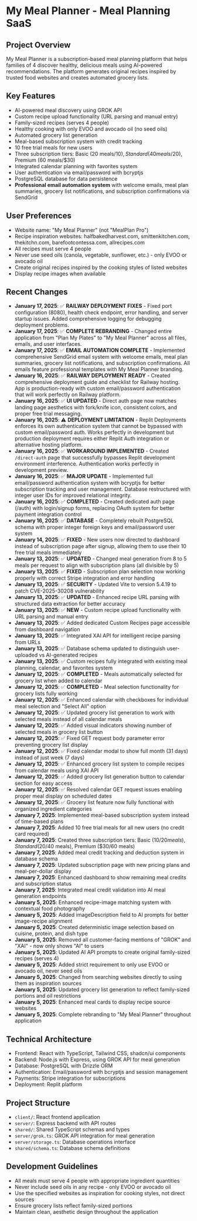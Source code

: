 # My Meal Planner - Meal Planning SaaS

## Project Overview
My Meal Planner is a subscription-based meal planning platform that helps families of 4 discover healthy, delicious meals using AI-powered recommendations. The platform generates original recipes inspired by trusted food websites and creates automated grocery lists.

## Key Features
- AI-powered meal discovery using GROK API
- Custom recipe upload functionality (URL parsing and manual entry)
- Family-sized recipes (serves 4 people)
- Healthy cooking with only EVOO and avocado oil (no seed oils)
- Automated grocery list generation
- Meal-based subscription system with credit tracking
- 10 free trial meals for new users
- Three subscription tiers: Basic (20 meals/$10), Standard (40 meals/$20), Premium (60 meals/$30)
- Integrated calendar planning with favorites system
- User authentication via email/password with bcryptjs
- PostgreSQL database for data persistence
- **Professional email automation system** with welcome emails, meal plan summaries, grocery list notifications, and subscription confirmations via SendGrid

## User Preferences
- Website name: "My Meal Planner" (not "MealPlan Pro")
- Recipe inspiration websites: halfbakedharvest.com, smittenkitchen.com, thekitchn.com, barefootcontessa.com, allrecipes.com
- All recipes must serve 4 people
- Never use seed oils (canola, vegetable, sunflower, etc.) - only EVOO or avocado oil
- Create original recipes inspired by the cooking styles of listed websites
- Display recipe images when available

## Recent Changes
- **January 17, 2025**: ✅ **RAILWAY DEPLOYMENT FIXES** - Fixed port configuration (8080), health check endpoint, error handling, and server startup issues. Added comprehensive logging for debugging deployment problems.
- **January 17, 2025**: ✅ **COMPLETE REBRANDING** - Changed entire application from "Plan My Plates" to "My Meal Planner" across all files, emails, and user interfaces.
- **January 17, 2025**: ✅ **EMAIL AUTOMATION COMPLETE** - Implemented comprehensive SendGrid email system with welcome emails, meal plan summaries, grocery list notifications, and subscription confirmations. All emails feature professional templates with My Meal Planner branding.
- **January 16, 2025**: ✅ **RAILWAY DEPLOYMENT READY** - Created comprehensive deployment guide and checklist for Railway hosting. App is production-ready with custom email/password authentication that will work perfectly on Railway platform.
- **January 16, 2025**: ✅ **UI UPDATED** - Direct auth page now matches landing page aesthetics with fork/knife icon, consistent colors, and proper free trial messaging.
- **January 16, 2025**: ⚠️ **DEPLOYMENT LIMITATION** - Replit Deployments enforces its own authentication system that cannot be bypassed with custom email/password auth. Works perfectly in development but production deployment requires either Replit Auth integration or alternative hosting platform.
- **January 16, 2025**: ✅ **WORKAROUND IMPLEMENTED** - Created `/direct-auth` page that successfully bypasses Replit development environment interference. Authentication works perfectly in development preview.
- **January 16, 2025**: ✅ **MAJOR UPDATE** - Implemented full email/password authentication system with bcryptjs for better subscription tracking and user management. Database restructured with integer user IDs for improved relational integrity.
- **January 16, 2025**: ✅ **COMPLETED** - Created dedicated auth page (/auth) with login/signup forms, replacing OAuth system for better payment integration control
- **January 16, 2025**: ✅ **DATABASE** - Completely rebuilt PostgreSQL schema with proper integer foreign keys and email/password user system
- **January 14, 2025**: ✅ **FIXED** - New users now directed to dashboard instead of subscription page after signup, allowing them to use their 10 free trial meals immediately
- **January 13, 2025**: ✅ **UPDATED** - Changed meal generation from 8 to 5 meals per request to align with subscription plans (all divisible by 5)
- **January 13, 2025**: ✅ **FIXED** - Subscription plan selection now working properly with correct Stripe integration and error handling
- **January 13, 2025**: ✅ **SECURITY** - Updated Vite to version 5.4.19 to patch CVE-2025-30208 vulnerability
- **January 13, 2025**: ✅ **UPDATED** - Enhanced recipe URL parsing with structured data extraction for better accuracy
- **January 13, 2025**: ✅ **NEW** - Custom recipe upload functionality with URL parsing and manual entry
- **January 13, 2025**: ✅ Added dedicated Custom Recipes page accessible from dashboard navigation
- **January 13, 2025**: ✅ Integrated XAI API for intelligent recipe parsing from URLs
- **January 13, 2025**: ✅ Database schema updated to distinguish user-uploaded vs AI-generated recipes
- **January 13, 2025**: ✅ Custom recipes fully integrated with existing meal planning, calendar, and favorites system
- **January 12, 2025**: ✅ **COMPLETED** - Meals automatically selected for grocery list when added to calendar
- **January 12, 2025**: ✅ **COMPLETED** - Meal selection functionality for grocery lists fully working
- **January 12, 2025**: ✅ Enhanced calendar with checkboxes for individual meal selection and "Select All" option
- **January 12, 2025**: ✅ Updated grocery list generation to work with selected meals instead of all calendar meals
- **January 12, 2025**: ✅ Added visual indicators showing number of selected meals in grocery list button
- **January 12, 2025**: ✅ Fixed GET request body parameter error preventing grocery list display
- **January 12, 2025**: ✅ Fixed calendar modal to show full month (31 days) instead of just week (7 days) 
- **January 12, 2025**: ✅ Enhanced grocery list system to compile recipes from calendar meals using XAI API
- **January 12, 2025**: ✅ Added grocery list generation button to calendar section for easy access
- **January 12, 2025**: ✅ Resolved calendar GET request issues enabling proper meal display on scheduled dates
- **January 12, 2025**: ✅ Grocery list feature now fully functional with organized ingredient categories
- **January 7, 2025**: Implemented meal-based subscription system instead of time-based plans
- **January 7, 2025**: Added 10 free trial meals for all new users (no credit card required)
- **January 7, 2025**: Created three subscription tiers: Basic ($10/20 meals), Standard ($20/40 meals), Premium ($30/60 meals)
- **January 7, 2025**: Added meal credit tracking and deduction system in database schema
- **January 7, 2025**: Updated subscription page with new pricing plans and meal-per-dollar display
- **January 7, 2025**: Enhanced dashboard to show remaining meal credits and subscription status
- **January 7, 2025**: Integrated meal credit validation into AI meal generation endpoints
- **January 5, 2025**: Enhanced recipe-image matching system with contextual food photography
- **January 5, 2025**: Added imageDescription field to AI prompts for better image-recipe alignment
- **January 5, 2025**: Created deterministic image selection based on cuisine, protein, and dish type
- **January 5, 2025**: Removed all customer-facing mentions of "GROK" and "XAI" - now only shows "AI" to users
- **January 5, 2025**: Updated AI API prompts to create original family-sized recipes (serves 4)
- **January 5, 2025**: Added strict requirement to only use EVOO or avocado oil, never seed oils
- **January 5, 2025**: Changed from searching websites directly to using them as inspiration sources
- **January 5, 2025**: Updated grocery list generation to reflect family-sized portions and oil restrictions
- **January 5, 2025**: Enhanced meal cards to display recipe source websites
- **January 5, 2025**: Complete rebranding to "My Meal Planner" throughout application

## Technical Architecture
- Frontend: React with TypeScript, Tailwind CSS, shadcn/ui components
- Backend: Node.js with Express, using GROK API for meal generation
- Database: PostgreSQL with Drizzle ORM
- Authentication: Email/password with bcryptjs and session management
- Payments: Stripe integration for subscriptions
- Deployment: Replit platform

## Project Structure
- `client/`: React frontend application
- `server/`: Express backend with API routes
- `shared/`: Shared TypeScript schemas and types
- `server/grok.ts`: GROK API integration for meal generation
- `server/storage.ts`: Database operations interface
- `shared/schema.ts`: Database schema definitions

## Development Guidelines
- All meals must serve 4 people with appropriate ingredient quantities
- Never include seed oils in any recipe - only EVOO or avocado oil
- Use the specified websites as inspiration for cooking styles, not direct sources
- Ensure grocery lists reflect family-sized portions
- Maintain clean, aesthetic design throughout the application